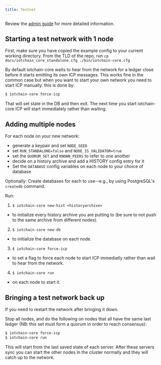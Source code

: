 ```yaml
---
title: Testnet
---
```


Review the [admin guide](./admin.md) for more detailed information.

## Starting a test network with 1 node

First, make sure you have copied the example config to your current working directory.
From the TLD of the repo, run
`cp docs/iotchain_core_standalone.cfg ./bin/iotchain-core.cfg`

By default iotchain-core waits to hear from the network for a ledger close before
it starts emitting its own ICP messages. This works fine in the common case but
when you want to start your own network you need to start ICP manually.
this is done by:

```sh
$ iotchain-core force-icp
```

That will set state in the DB and then exit. The next time you start
iotchain-core ICP will start immediately rather than waiting.


## Adding multiple nodes

For each node on your new network:
* generate a keypair and set `NODE_SEED`
* set `RUN_STANDALONE=false` and `NODE_IS_VALIDATOR=true`
* set the `QUORUM_SET` and `KNOWN_PEERS` to refer to one another
* decide on a history archive and add a HISTORY config entry for it
* Set the `DATABASE` config variables on each node to your choice of database

Optionally: Create databases for each to use--e.g., by using PostgreSQL's `createdb` command.

Run:

1. `$ iotchain-core new-hist <historyarchive>`
  - to initialize every history archive you are putting to (be sure to not push to the same archive from different nodes).
2. `$ iotchain-core new-db`
  - to initialize the database on each node.
3. `$ iotchain-core force-icp`
  - to set a flag to force each node to start ICP immediatly rather than wait to hear from the network.
4. `$ iotchain-core run`
  - on each node to start it.

## Bringing a test network back up
If you need to restart the network after bringing it down.

Stop all nodes, and do the following on nodes that all have the same last ledger (NB: this set must form a quorum in order to reach consensus):

```sh
$ iotchain-core force-icp
$ iotchain-core run
```

This will start from the last saved state of each server. After these servers sync you can start the other nodes in the cluster normally and they will catch up to the network.
